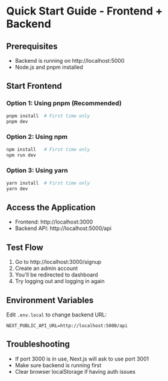 # Quick Start Guide - Frontend + Backend

## Prerequisites
- Backend is running on http://localhost:5000
- Node.js and pnpm installed

## Start Frontend

### Option 1: Using pnpm (Recommended)
```bash
pnpm install  # First time only
pnpm dev
```

### Option 2: Using npm
```bash
npm install   # First time only
npm run dev
```

### Option 3: Using yarn
```bash
yarn install  # First time only
yarn dev
```

## Access the Application
- Frontend: http://localhost:3000
- Backend API: http://localhost:5000/api

## Test Flow
1. Go to http://localhost:3000/signup
2. Create an admin account
3. You'll be redirected to dashboard
4. Try logging out and logging in again

## Environment Variables
Edit `.env.local` to change backend URL:
```
NEXT_PUBLIC_API_URL=http://localhost:5000/api
```

## Troubleshooting
- If port 3000 is in use, Next.js will ask to use port 3001
- Make sure backend is running first
- Clear browser localStorage if having auth issues
